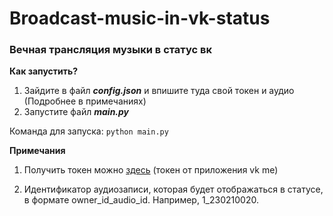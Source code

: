 # Broadcast-music-in-vk-status
### Вечная трансляция музыки в статус вк

**Как запустить?**

1. Зайдите в файл ***config.json*** и впишите туда свой токен и аудио (Подробнее в примечаниях)
2. Запустите файл ***main.py***

Команда для запуска: `python main.py`

**Примечания**

  1) Получить токен можно [здесь](https://oauth.vk.com/authorize?client_id=6146827&scope=1073737727&redirect_uri=https://oauth.vk.com/blank.html&display=page&response_type=token&revoke=1) (токен от приложения vk me)
  
  2) Идентификатор аудиозаписи, которая будет отображаться в статусе, в формате owner_id_audio_id. Например, 1_230210020.

